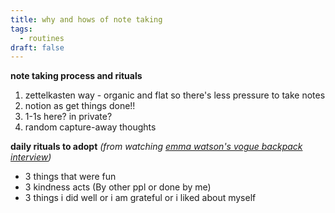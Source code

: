 ```yaml
---
title: why and hows of note taking
tags:
  - routines
draft: false
---
```

**note taking process and rituals**
1. zettelkasten way - organic and flat so there's less pressure to take notes
2. notion as get things done!!
3. 1-1s here? in private?
4. random capture-away thoughts

**daily rituals to adopt** 
*(from watching [emma watson's vogue backpack interview](https://www.youtube.com/watch?v=yA79KYMLUpI&t=398s&pp=ygULZW1tYSB3YXRzb24%3D))*
- 3 things that were fun
- 3 kindness acts (By other ppl or done by me)
- 3 things i did well or i am grateful or i liked about myself